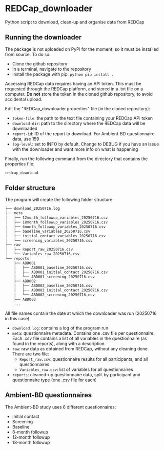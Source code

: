 # REDCap_downloader

Python script to download, clean-up and organise data from REDCap

## Running the downloader

The package is not uploaded on PyPI for the moment, so it must be installed from source. To do so:

- Clone the github repository
- In a terminal, navigate to the repository
- Install the package with pip: `python pip install .`

Accessing REDCap data requires having an API token. This must be requested through the REDCap platform, and stored in a .txt file on a computer. **Do not** store the token in the cloned github repository, to avoid accidental upload.

Edit the "REDCap_downloader.properties" file (in the cloned repository):

- `token-file`: the path to the text file containing your REDCap API token
- `download-dir`: path to the directory where the REDCap data will be downloaded
- `report-id`: ID of the report to download. For Ambient-BD questionnaire data, use 159
- `log-level`: set to INFO by default. Change to DEBUG if you have an issue with the downloader and want more info on what is happening

Finally, run the following command from the directory that contains the properties file:

```bash
redcap_download
```

## Folder structure

The program will create the following folder structure:

```markdown
├── download_20250716.log
├── meta
│   ├── 12month_followup_variables_20250716.csv
│   ├── 18month_followup_variables_20250716.csv
│   ├── 6month_followup_variables_20250716.csv
│   ├── baseline_variables_20250716.csv
│   ├── initial_contact_variables_20250716.csv
│   └── screening_variables_20250716.csv
├── raw
│   ├── Report_raw_20250716.csv
│   └── Variables_raw_20250716.csv
└── reports
    ├── ABD001
    │   ├── ABD001_baseline_20250716.csv
    │   ├── ABD001_initial_contact_20250716.csv
    │   └── ABD001_screening_20250716.csv
    ├── ABD002
    │   ├── ABD002_baseline_20250716.csv
    │   ├── ABD002_initial_contact_20250716.csv
    │   └── ABD002_screening_20250716.csv
    ├── ABD003
    ...
```

All file names contain the date at which the downloader was run (20250716 in this case).

- `download.log`: contains a log of the program run
- `meta`: questionnaire metadata. Contains one .csv file per questionnaire. Each .csv file contains a list of all variables in the questionnaire (as found in the reports), along with a description
- `raw`: raw data as obtained from REDCap, without any cleaning done. There are two file:
  - `Report_raw.csv`: questionnaire results for all participants, and all questionnaires
  - `Variables_raw.csv`: list of variables for all questionnaires
- `reports`: cleaned-up questionnaire data, split by participant and questionnaire type (one .csv file for each)

## Ambient-BD questionnaires

The Ambient-BD study uses 6 different questionnaires:

- Initial contact
- Screening
- Baseline
- 6-month followup
- 12-month followup
- 18-month followup

